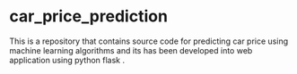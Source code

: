 # car_price_prediction
This is a repository that contains source code for predicting car price using machine learning algorithms and its has been developed into web application using python flask .

